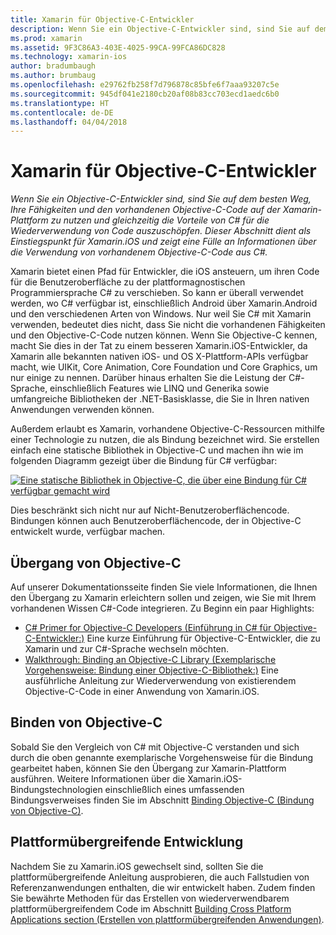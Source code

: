 ```yaml
---
title: Xamarin für Objective-C-Entwickler
description: Wenn Sie ein Objective-C-Entwickler sind, sind Sie auf dem besten Weg, Ihre Fähigkeiten und den vorhandenen Objective-C-Code auf der Xamarin-Plattform zu nutzen und gleichzeitig die Vorteile von C# für die Wiederverwendung von Code auszuschöpfen. Dieser Abschnitt dient als Einstiegspunkt für Xamarin.iOS und zeigt eine Fülle an Informationen über die Verwendung von vorhandenem Objective-C-Code aus C#.
ms.prod: xamarin
ms.assetid: 9F3C86A3-403E-4025-99CA-99FCA86DC828
ms.technology: xamarin-ios
author: bradumbaugh
ms.author: brumbaug
ms.openlocfilehash: e29762fb258f7d796878c85bfe6f7aaa93207c5e
ms.sourcegitcommit: 945df041e2180cb20af08b83cc703ecd1aedc6b0
ms.translationtype: HT
ms.contentlocale: de-DE
ms.lasthandoff: 04/04/2018
---
```

# <a name="xamarin-for-objective-c-developers"></a>Xamarin für Objective-C-Entwickler

_Wenn Sie ein Objective-C-Entwickler sind, sind Sie auf dem besten Weg, Ihre Fähigkeiten und den vorhandenen Objective-C-Code auf der Xamarin-Plattform zu nutzen und gleichzeitig die Vorteile von C# für die Wiederverwendung von Code auszuschöpfen. Dieser Abschnitt dient als Einstiegspunkt für Xamarin.iOS und zeigt eine Fülle an Informationen über die Verwendung von vorhandenem Objective-C-Code aus C#._

Xamarin bietet einen Pfad für Entwickler, die iOS ansteuern, um ihren Code für die Benutzeroberfläche zu der plattformagnostischen Programmiersprache C# zu verschieben. So kann er überall verwendet werden, wo C# verfügbar ist, einschließlich Android über Xamarin.Android und den verschiedenen Arten von Windows. Nur weil Sie C# mit Xamarin verwenden, bedeutet dies nicht, dass Sie nicht die vorhandenen Fähigkeiten und den Objective-C-Code nutzen können. Wenn Sie Objective-C kennen, macht Sie dies in der Tat zu einem besseren Xamarin.iOS-Entwickler, da Xamarin alle bekannten nativen iOS- und OS X-Plattform-APIs verfügbar macht, wie UIKit, Core Animation, Core Foundation und Core Graphics, um nur einige zu nennen. Darüber hinaus erhalten Sie die Leistung der C#-Sprache, einschließlich Features wie LINQ und Generika sowie umfangreiche Bibliotheken der .NET-Basisklasse, die Sie in Ihren nativen Anwendungen verwenden können.

Außerdem erlaubt es Xamarin, vorhandene Objective-C-Ressourcen mithilfe einer Technologie zu nutzen, die als Bindung bezeichnet wird. Sie erstellen einfach eine statische Bibliothek in Objective-C und machen ihn wie im folgenden Diagramm gezeigt über die Bindung für C# verfügbar:

 [![](images/01-bindings.png "Eine statische Bibliothek in Objective-C, die über eine Bindung für C# verfügbar gemacht wird")](images/01-bindings.png#lightbox)

Dies beschränkt sich nicht nur auf Nicht-Benutzeroberflächencode. Bindungen können auch Benutzeroberflächencode, der in Objective-C entwickelt wurde, verfügbar machen.

## <a name="transitioning-from-objective-c"></a>Übergang von Objective-C

Auf unserer Dokumentationsseite finden Sie viele Informationen, die Ihnen den Übergang zu Xamarin erleichtern sollen und zeigen, wie Sie mit Ihrem vorhandenen Wissen C#-Code integrieren. Zu Beginn ein paar Highlights:

-   [C# Primer for Objective-C Developers (Einführung in C# für Objective-C-Entwickler:)](primer.md) Eine kurze Einführung für Objective-C-Entwickler, die zu Xamarin und zur C#-Sprache wechseln möchten. 
-   [Walkthrough: Binding an Objective-C Library (Exemplarische Vorgehensweise: Bindung einer Objective-C-Bibliothek:)](~/ios/platform/binding-objective-c/walkthrough.md) Eine ausführliche Anleitung zur Wiederverwendung von existierendem Objective-C-Code in einer Anwendung von Xamarin.iOS. 


## <a name="binding-objective-c"></a>Binden von Objective-C

Sobald Sie den Vergleich von C# mit Objective-C verstanden und sich durch die oben genannte exemplarische Vorgehensweise für die Bindung gearbeitet haben, können Sie den Übergang zur Xamarin-Plattform ausführen. Weitere Informationen über die Xamarin.iOS-Bindungstechnologien einschließlich eines umfassenden Bindungsverweises finden Sie im Abschnitt [Binding Objective-C (Bindung von Objective-C)](~/ios/platform/binding-objective-c/index.md).

## <a name="cross-platform-development"></a>Plattformübergreifende Entwicklung

Nachdem Sie zu Xamarin.iOS gewechselt sind, sollten Sie die plattformübergreifende Anleitung ausprobieren, die auch Fallstudien von Referenzanwendungen enthalten, die wir entwickelt haben. Zudem finden Sie bewährte Methoden für das Erstellen von wiederverwendbarem plattformübergreifendem Code im Abschnitt [Building Cross Platform Applications section (Erstellen von plattformübergreifenden Anwendungen)](~/cross-platform/app-fundamentals/building-cross-platform-applications/index.md).
